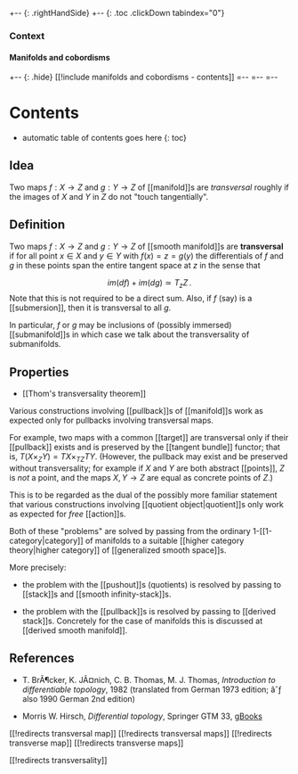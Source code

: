 
+-- {: .rightHandSide}
+-- {: .toc .clickDown tabindex="0"}
### Context
#### Manifolds and cobordisms
+-- {: .hide}
[[!include manifolds and cobordisms - contents]]
=--
=--
=--

# Contents
* automatic table of contents goes here
{: toc}

## Idea

Two maps $f : X \to Z$ and $g : Y \to Z$ of [[manifold]]s are _transversal_ roughly if the images of $X$ and $Y$ in $Z$ do not "touch tangentially".


## Definition 

Two maps $f : X \to Z$ and $g : Y \to Z$ of [[smooth manifold]]s are __transversal__ if for all point $x \in X$ and $y \in Y$ with $f(x) = z = g(y)$ the differentials of $f$ and $g$ in these points span the entire tangent space at $z$ in the sense that

$$
  im(d f) + im(d g) \simeq T_z Z
  \,.
$$
Note that this is not required to be a direct sum. Also, if $f$ (say) is a [[submersion]], then it is transversal to all $g$.

In particular, $f$ or $g$ may be inclusions of (possibly immersed) [[submanifold]]s in which case we talk about the transversality of submanifolds. 


## Properties

* [[Thom's transversality theorem]]

Various constructions involving [[pullback]]s of [[manifold]]s work as expected only for pullbacks involving transversal maps. 

For example, two maps with a common [[target]] are transversal only if their [[pullback]] exists and is preserved by the [[tangent bundle]] functor; that is, $T(X \times_Z Y) = T X \times_{T Z} T Y$.  (However, the pullback may exist and be preserved without transversality; for example if $X$ and $Y$ are both abstract [[points]], $Z$ is *not* a point, and the maps $X, Y \to Z$ are equal as concrete points of $Z$.)

This is to be regarded as the dual of the possibly more familiar statement that various constructions involving [[quotient object|quotient]]s only work as expected for _free_ [[action]]s.

Both of these "problems" are solved by passing from the ordinary $1$-[[1-category|category]] of manifolds to a suitable [[higher category theory|higher category]] of [[generalized smooth space]]s.

More precisely: 

* the problem with the [[pushout]]s (quotients) is resolved by passing to [[stack]]s and [[smooth infinity-stack]]s.

* the problem with the [[pullback]]s is resolved by passing to [[derived stack]]s. Concretely for the case of manifolds this is discussed at [[derived smooth manifold]].


## References

* T. BrÃ¶cker, K. JÃ¤nich, C. B. Thomas, M. J. Thomas, _Introduction to differentiable topology_, 1982 (translated from German 1973 edition; âˆƒ also 1990 German 2nd edition)

* Morris W. Hirsch, _Differential topology_, Springer GTM 33, [gBooks](http://books.google.com/books/about/?id=iSvnvOodWl8C)


[[!redirects transversal map]]
[[!redirects transversal maps]]
[[!redirects transverse map]]
[[!redirects transverse maps]]

[[!redirects transversality]]
